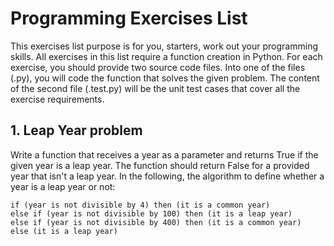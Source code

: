 # Programming Exercises List

This exercises list purpose is for you, starters, work out your programming skills. All exercises in this list require a function creation in Python. For each exercise, you should provide two source code files. Into one of the files (.py), you will code the function that solves the given problem. The content of the second file (.test.py) will be the unit test cases that cover all the exercise requirements.

## 1. Leap Year problem

Write a function that receives a year as a parameter and returns True if the given year is a leap year. The function should return False for a provided year that isn't a leap year. In the following, the algorithm to define whether a year is a leap year or not:

```
if (year is not divisible by 4) then (it is a common year)
else if (year is not divisible by 100) then (it is a leap year)
else if (year is not divisible by 400) then (it is a common year)
else (it is a leap year) 
```